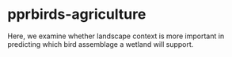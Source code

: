 # pprbirds-agriculture
Here, we examine whether landscape context is more important in predicting which bird assemblage a wetland will support.
